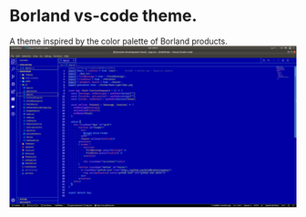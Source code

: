 # Borland vs-code theme.
A theme inspired by the color palette of Borland products.
![theme-screenshot](https://github.com/Kalk88/Borland-Theme/raw/master/./borland-theme.png)
